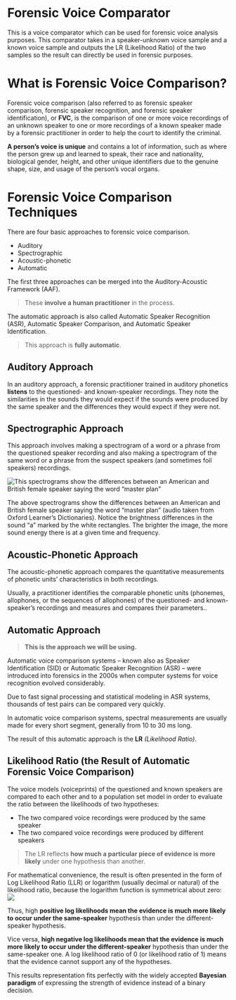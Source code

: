 # Forensic Voice Comparator

This is a voice comparator which can be used for forensic voice analysis purposes.
This comparator takes in a speaker-unknown voice sample and a known voice sample and outputs the LR (Likelihood Ratio) of the two samples so the result can directly be used in forensic purposes.


# What is Forensic Voice Comparison?

Forensic voice comparison (also referred to as forensic speaker comparison, forensic speaker recognition, and forensic speaker identification), or **FVC**, is the comparison of one or more voice recordings of an unknown speaker to one or more recordings of a known speaker made by a forensic practitioner in order to help the court to identify the criminal.

**A person’s voice is unique** and contains a lot of information, such as where the person grew up and learned to speak, their race and nationality, biological gender, height, and other unique identifiers due to the genuine shape, size, and usage of the person’s vocal organs.


# Forensic Voice Comparison Techniques

There are four basic approaches to forensic voice comparison.
- Auditory
- Spectrographic
- Acoustic-phonetic
- Automatic

The first three approaches can be merged into the Auditory-Acoustic Framework (AAF). 
>These **involve a human practitioner** in the process.

The automatic approach is also called Automatic Speaker Recognition (ASR), Automatic Speaker Comparison, and Automatic Speaker Identification. 
>This approach is **fully automatic**.


## Auditory Approach

In an auditory approach, a forensic practitioner trained in auditory phonetics **listens** to the questioned- and known-speaker recordings. They note the similarities in the sounds they would expect if the sounds were produced by the same speaker and the differences they would expect if they were not.

## Spectrographic Approach

This approach involves making a spectrogram of a word or a phrase from the questioned speaker recording and also making a spectrogram of the same word or a phrase from the suspect speakers (and sometimes foil speakers) recordings.


![This spectrograms show the differences between an American and British female speaker saying the word “master plan”](https://www.phonexia.com/wp-content/uploads/spectrogram-example-forensic-voice-comparison-guide.jpg)

The above spectrograms show the differences between an American and British female speaker saying the word “master plan” (audio taken from Oxford Learner’s Dictionaries). Notice the brightness differences in the sound “a” marked by the white rectangles. The brighter the image, the more sound energy there is at a given time and frequency.


## Acoustic-Phonetic Approach

The acoustic-phonetic approach compares the quantitative measurements of phonetic units’ characteristics in both recordings.

Usually, a practitioner identifies the comparable phonetic units (phonemes, allophones, or the sequences of allophones) of the questioned- and known-speaker’s recordings and measures and compares their parameters..

## Automatic Approach

>**This is the approach we will be using.**

Automatic voice comparison systems – known also as Speaker Identification (SID) or Automatic Speaker Recognition (ASR) – were introduced into forensics in the 2000s when computer systems for voice recognition evolved considerably.

Due to fast signal processing and statistical modeling in ASR systems, thousands of test pairs can be compared very quickly.

In automatic voice comparison systems, spectral measurements are usually made for every short segment, generally from 10 to 30 ms long.

The result of this automatic approach is the **LR**    *(Likelihood Ratio)*.


## Likelihood Ratio (the Result of Automatic Forensic Voice Comparison)

The voice models (voiceprints) of the questioned and known speakers are compared to each other and to a population set model in order to evaluate the ratio between the likelihoods of two hypotheses:

 - The two compared voice recordings were produced by the same speaker
 - The two compared voice recordings were produced by different speakers

>The LR reflects **how much a particular piece of evidence is more likely** under one hypothesis than another.

For mathematical convenience, the result is often presented in the form of Log Likelihood Ratio (LLR) or logarithm (usually decimal or natural) of the likelihood ratio, because the logarithm function is symmetrical about zero:
![](https://www.phonexia.com/wp-content/uploads/score.png)

Thus, high **positive log likelihoods mean the evidence is much more likely to occur under the same-speaker** hypothesis than under the different-speaker hypothesis.

Vice versa, **high negative log likelihoods mean that the evidence is much more likely to occur under the different-speaker** hypothesis than under the same-speaker one. A log likelihood ratio of 0 (or likelihood ratio of 1) means that the evidence cannot support any of the hypotheses.

This results representation fits perfectly with the widely accepted **Bayesian paradigm** of expressing the strength of evidence instead of a binary decision.

